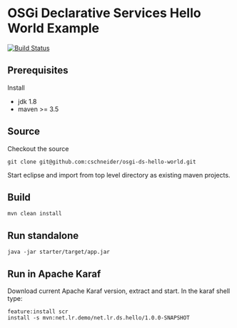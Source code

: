 # OSGi Declarative Services Hello World Example

[![Build Status](https://travis-ci.com/cschneider/osgi-ds-hello-world.svg?branch=master)](https://travis-ci.com/cschneider/osgi-ds-hello-world)

## Prerequisites

Install
- jdk 1.8
- maven >= 3.5

## Source 

Checkout the source 

	git clone git@github.com:cschneider/osgi-ds-hello-world.git

Start eclipse and import from top level directory as existing maven projects.

## Build

	mvn clean install

## Run standalone

	java -jar starter/target/app.jar 

## Run in Apache Karaf

Download current Apache Karaf version, extract and start.
In the karaf shell type:

	feature:install scr
	install -s mvn:net.lr.demo/net.lr.ds.hello/1.0.0-SNAPSHOT


